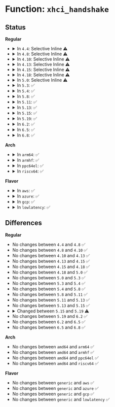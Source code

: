 # Function: <code>xhci_handshake</code>

## Status
<b>Regular</b>
<ul>
<li>
<details>
<summary>In <code>4.4</code>: Selective Inline ⚠️</summary>

```c
int xhci_handshake(void *ptr, u32 mask, u32 done, int usec);
```

**Collision:** Unique Global

**Inline:** Selective

**Transformation:** False

**Instances:**

```
In drivers/usb/host/xhci.c (ffffffff8164ca0f)
Location: drivers/usb/host/xhci.c:63
Inline: True
Inline callers:
  - drivers/usb/host/xhci.c:xhci_suspend
  - drivers/usb/host/xhci.c:xhci_suspend
  - drivers/usb/host/xhci.c:xhci_run
  - drivers/usb/host/xhci.c:xhci_resume
  - drivers/usb/host/xhci.c:xhci_resume
Direct callers:
  - drivers/usb/host/xhci-ring.c:xhci_handle_command_timeout
  - drivers/usb/host/xhci-ring.c:xhci_handle_command_timeout
  - drivers/usb/host/xhci-hub.c:xhci_bus_resume
```
**Symbols:**

```
ffffffff8164cd40-ffffffff8164cda7: xhci_handshake (STB_GLOBAL)
```
</details>
</li>
<li>
<details>
<summary>In <code>4.8</code>: Selective Inline ⚠️</summary>

```c
int xhci_handshake(void *ptr, u32 mask, u32 done, int usec);
```

**Collision:** Unique Global

**Inline:** Selective

**Transformation:** False

**Instances:**

```
In drivers/usb/host/xhci.c (ffffffff816ae726)
Location: drivers/usb/host/xhci.c:64
Inline: True
Inline callers:
  - drivers/usb/host/xhci.c:xhci_resume
  - drivers/usb/host/xhci.c:xhci_resume
  - drivers/usb/host/xhci.c:xhci_suspend
  - drivers/usb/host/xhci.c:xhci_suspend
  - drivers/usb/host/xhci.c:xhci_run
Direct callers:
  - drivers/usb/host/xhci-ring.c:xhci_handle_command_timeout
  - drivers/usb/host/xhci-ring.c:xhci_handle_command_timeout
  - drivers/usb/host/xhci-hub.c:xhci_bus_resume
```
**Symbols:**

```
ffffffff816ad670-ffffffff816ad6d7: xhci_handshake (STB_GLOBAL)
```
</details>
</li>
<li>
<details>
<summary>In <code>4.10</code>: Selective Inline ⚠️</summary>

```c
int xhci_handshake(void *ptr, u32 mask, u32 done, int usec);
```

**Collision:** Unique Global

**Inline:** Selective

**Transformation:** False

**Instances:**

```
In drivers/usb/host/xhci.c (ffffffff816dc8c6)
Location: drivers/usb/host/xhci.c:64
Inline: True
Inline callers:
  - drivers/usb/host/xhci.c:xhci_resume
  - drivers/usb/host/xhci.c:xhci_resume
  - drivers/usb/host/xhci.c:xhci_suspend
  - drivers/usb/host/xhci.c:xhci_suspend
  - drivers/usb/host/xhci.c:xhci_run
  - drivers/usb/host/xhci.c:xhci_halt
Direct callers:
  - drivers/usb/host/xhci-ring.c:xhci_handle_command_timeout
  - drivers/usb/host/xhci-ring.c:xhci_handle_command_timeout
  - drivers/usb/host/xhci-hub.c:xhci_bus_resume
```
**Symbols:**

```
ffffffff816db950-ffffffff816db9b7: xhci_handshake (STB_GLOBAL)
```
</details>
</li>
<li>
<details>
<summary>In <code>4.13</code>: Selective Inline ⚠️</summary>

```c
int xhci_handshake(void *ptr, u32 mask, u32 done, int usec);
```

**Collision:** Unique Global

**Inline:** Selective

**Transformation:** False

**Instances:**

```
In drivers/usb/host/xhci.c (ffffffff816f0e0b)
Location: drivers/usb/host/xhci.c:64
Inline: True
Inline callers:
  - drivers/usb/host/xhci.c:xhci_resume
  - drivers/usb/host/xhci.c:xhci_resume
  - drivers/usb/host/xhci.c:xhci_suspend
  - drivers/usb/host/xhci.c:xhci_suspend
  - drivers/usb/host/xhci.c:xhci_start
  - drivers/usb/host/xhci.c:xhci_halt
Direct callers:
  - drivers/usb/host/xhci-ring.c:xhci_handle_command_timeout
  - drivers/usb/host/xhci-hub.c:xhci_bus_resume
```
**Symbols:**

```
ffffffff816f0000-ffffffff816f0067: xhci_handshake (STB_GLOBAL)
```
</details>
</li>
<li>
<details>
<summary>In <code>4.15</code>: Selective Inline ⚠️</summary>

```c
int xhci_handshake(void *ptr, u32 mask, u32 done, int usec);
```

**Collision:** Unique Global

**Inline:** Selective

**Transformation:** False

**Instances:**

```
In drivers/usb/host/xhci.c (ffffffff8175cfe3)
Location: drivers/usb/host/xhci.c:54
Inline: True
Inline callers:
  - drivers/usb/host/xhci.c:xhci_resume
  - drivers/usb/host/xhci.c:xhci_resume
  - drivers/usb/host/xhci.c:xhci_suspend
  - drivers/usb/host/xhci.c:xhci_suspend
  - drivers/usb/host/xhci.c:xhci_start
  - drivers/usb/host/xhci.c:xhci_halt
Direct callers:
  - drivers/usb/host/xhci-ring.c:xhci_handle_command_timeout
  - drivers/usb/host/xhci-hub.c:xhci_bus_resume
  - drivers/usb/host/xhci-dbgcap.c:xhci_dbc_start
  - drivers/usb/host/xhci-dbgcap.c:xhci_dbc_start
```
**Symbols:**

```
ffffffff8175c1c0-ffffffff8175c227: xhci_handshake (STB_GLOBAL)
```
</details>
</li>
<li>
<details>
<summary>In <code>4.18</code>: Selective Inline ⚠️</summary>

```c
int xhci_handshake(void *ptr, u32 mask, u32 done, int usec);
```

**Collision:** Unique Global

**Inline:** Selective

**Transformation:** False

**Instances:**

```
In drivers/usb/host/xhci.c (ffffffff8179da09)
Location: drivers/usb/host/xhci.c:69
Inline: True
Inline callers:
  - drivers/usb/host/xhci.c:xhci_resume
  - drivers/usb/host/xhci.c:xhci_resume
  - drivers/usb/host/xhci.c:xhci_suspend
  - drivers/usb/host/xhci.c:xhci_suspend
  - drivers/usb/host/xhci.c:xhci_start
  - drivers/usb/host/xhci.c:xhci_halt
Direct callers:
  - drivers/usb/host/xhci-ring.c:xhci_handle_command_timeout
  - drivers/usb/host/xhci-hub.c:xhci_bus_resume
  - drivers/usb/host/xhci-dbgcap.c:xhci_dbc_start
  - drivers/usb/host/xhci-dbgcap.c:xhci_dbc_start
```
**Symbols:**

```
ffffffff8179cb90-ffffffff8179cbf7: xhci_handshake (STB_GLOBAL)
```
</details>
</li>
<li>
<details>
<summary>In <code>5.0</code>: Selective Inline ⚠️</summary>

```c
int xhci_handshake(void *ptr, u32 mask, u32 done, int usec);
```

**Collision:** Unique Global

**Inline:** Selective

**Transformation:** False

**Instances:**

```
In drivers/usb/host/xhci.c (ffffffff817c3e33)
Location: drivers/usb/host/xhci.c:69
Inline: True
Inline callers:
  - drivers/usb/host/xhci.c:xhci_resume
  - drivers/usb/host/xhci.c:xhci_resume
  - drivers/usb/host/xhci.c:xhci_suspend
  - drivers/usb/host/xhci.c:xhci_suspend
  - drivers/usb/host/xhci.c:xhci_start
  - drivers/usb/host/xhci.c:xhci_halt
Direct callers:
  - drivers/usb/host/xhci-ring.c:xhci_handle_command_timeout
  - drivers/usb/host/xhci-hub.c:xhci_bus_resume
  - drivers/usb/host/xhci-dbgcap.c:xhci_dbc_start
  - drivers/usb/host/xhci-dbgcap.c:xhci_dbc_start
```
**Symbols:**

```
ffffffff817c2f70-ffffffff817c2fd7: xhci_handshake (STB_GLOBAL)
```
</details>
</li>
<li>
<details>
<summary>In <code>5.3</code>: ✅</summary>

```c
int xhci_handshake(void *ptr, u32 mask, u32 done, int usec);
```

**Collision:** Unique Global

**Inline:** No

**Transformation:** False

**Instances:**

```
In drivers/usb/host/xhci.c (ffffffff81802740)
Location: drivers/usb/host/xhci.c:69
Inline: False
Direct callers:
  - drivers/usb/host/xhci.c:xhci_resume
  - drivers/usb/host/xhci.c:xhci_resume
  - drivers/usb/host/xhci.c:xhci_suspend
  - drivers/usb/host/xhci.c:xhci_suspend
  - drivers/usb/host/xhci.c:xhci_reset
  - drivers/usb/host/xhci.c:xhci_reset
  - drivers/usb/host/xhci.c:xhci_start
  - drivers/usb/host/xhci.c:xhci_halt
  - drivers/usb/host/xhci-ring.c:xhci_handle_command_timeout
  - drivers/usb/host/xhci-hub.c:xhci_bus_resume
  - drivers/usb/host/xhci-dbgcap.c:xhci_dbc_start
  - drivers/usb/host/xhci-dbgcap.c:xhci_dbc_start
```
**Symbols:**

```
ffffffff81802740-ffffffff818027df: xhci_handshake (STB_GLOBAL)
```
</details>
</li>
<li>
<details>
<summary>In <code>5.4</code>: ✅</summary>

```c
int xhci_handshake(void *ptr, u32 mask, u32 done, int usec);
```

**Collision:** Unique Global

**Inline:** No

**Transformation:** False

**Instances:**

```
In drivers/usb/host/xhci.c (ffffffff81833640)
Location: drivers/usb/host/xhci.c:69
Inline: False
Direct callers:
  - drivers/usb/host/xhci.c:xhci_resume
  - drivers/usb/host/xhci.c:xhci_resume
  - drivers/usb/host/xhci.c:xhci_resume
  - drivers/usb/host/xhci.c:xhci_suspend
  - drivers/usb/host/xhci.c:xhci_suspend
  - drivers/usb/host/xhci.c:xhci_reset
  - drivers/usb/host/xhci.c:xhci_reset
  - drivers/usb/host/xhci.c:xhci_start
  - drivers/usb/host/xhci.c:xhci_halt
  - drivers/usb/host/xhci-ring.c:xhci_handle_command_timeout
  - drivers/usb/host/xhci-hub.c:xhci_bus_resume
  - drivers/usb/host/xhci-dbgcap.c:xhci_dbc_start
  - drivers/usb/host/xhci-dbgcap.c:xhci_dbc_start
```
**Symbols:**

```
ffffffff81833640-ffffffff818336df: xhci_handshake (STB_GLOBAL)
```
</details>
</li>
<li>
<details>
<summary>In <code>5.8</code>: ✅</summary>

```c
int xhci_handshake(void *ptr, u32 mask, u32 done, int usec);
```

**Collision:** Unique Global

**Inline:** No

**Transformation:** False

**Instances:**

```
In drivers/usb/host/xhci.c (ffffffff819066d0)
Location: drivers/usb/host/xhci.c:69
Inline: False
Direct callers:
  - drivers/usb/host/xhci.c:xhci_resume
  - drivers/usb/host/xhci.c:xhci_resume
  - drivers/usb/host/xhci.c:xhci_resume
  - drivers/usb/host/xhci.c:xhci_suspend
  - drivers/usb/host/xhci.c:xhci_suspend
  - drivers/usb/host/xhci.c:xhci_zero_64b_regs
  - drivers/usb/host/xhci.c:xhci_reset
  - drivers/usb/host/xhci.c:xhci_reset
  - drivers/usb/host/xhci.c:xhci_start
  - drivers/usb/host/xhci.c:xhci_halt
  - drivers/usb/host/xhci-hub.c:xhci_bus_resume
  - drivers/usb/host/xhci-dbgcap.c:xhci_do_dbc_start
  - drivers/usb/host/xhci-dbgcap.c:xhci_do_dbc_start
```
**Symbols:**

```
ffffffff819066d0-ffffffff8190676f: xhci_handshake (STB_GLOBAL)
```
</details>
</li>
<li>
<details>
<summary>In <code>5.11</code>: ✅</summary>

```c
int xhci_handshake(void *ptr, u32 mask, u32 done, int usec);
```

**Collision:** Unique Global

**Inline:** No

**Transformation:** False

**Instances:**

```
In drivers/usb/host/xhci.c (ffffffff8190ee60)
Location: drivers/usb/host/xhci.c:69
Inline: False
Direct callers:
  - drivers/usb/host/xhci.c:xhci_resume
  - drivers/usb/host/xhci.c:xhci_resume
  - drivers/usb/host/xhci.c:xhci_resume
  - drivers/usb/host/xhci.c:xhci_suspend
  - drivers/usb/host/xhci.c:xhci_suspend
  - drivers/usb/host/xhci.c:xhci_zero_64b_regs
  - drivers/usb/host/xhci.c:xhci_reset
  - drivers/usb/host/xhci.c:xhci_reset
  - drivers/usb/host/xhci.c:xhci_start
  - drivers/usb/host/xhci.c:xhci_halt
  - drivers/usb/host/xhci-hub.c:xhci_bus_resume
```
**Symbols:**

```
ffffffff8190ee60-ffffffff8190eeff: xhci_handshake (STB_GLOBAL)
```
</details>
</li>
<li>
<details>
<summary>In <code>5.13</code>: ✅</summary>

```c
int xhci_handshake(void *ptr, u32 mask, u32 done, int usec);
```

**Collision:** Unique Global

**Inline:** No

**Transformation:** False

**Instances:**

```
In drivers/usb/host/xhci.c (ffffffff818f23a0)
Location: drivers/usb/host/xhci.c:68
Inline: False
Direct callers:
  - drivers/usb/host/xhci.c:xhci_resume
  - drivers/usb/host/xhci.c:xhci_resume
  - drivers/usb/host/xhci.c:xhci_resume
  - drivers/usb/host/xhci.c:xhci_suspend
  - drivers/usb/host/xhci.c:xhci_suspend
  - drivers/usb/host/xhci.c:xhci_zero_64b_regs
  - drivers/usb/host/xhci.c:xhci_reset
  - drivers/usb/host/xhci.c:xhci_reset
  - drivers/usb/host/xhci.c:xhci_start
  - drivers/usb/host/xhci.c:xhci_halt
  - drivers/usb/host/xhci-hub.c:xhci_bus_resume
```
**Symbols:**

```
ffffffff818f23a0-ffffffff818f2448: xhci_handshake (STB_GLOBAL)
```
</details>
</li>
<li>
<details>
<summary>In <code>5.15</code>: ✅</summary>

```c
int xhci_handshake(void *ptr, u32 mask, u32 done, int usec);
```

**Collision:** Unique Global

**Inline:** No

**Transformation:** False

**Instances:**

```
In drivers/usb/host/xhci.c (ffffffff8198f5f0)
Location: drivers/usb/host/xhci.c:68
Inline: False
Direct callers:
  - drivers/usb/host/xhci.c:xhci_resume
  - drivers/usb/host/xhci.c:xhci_resume
  - drivers/usb/host/xhci.c:xhci_resume
  - drivers/usb/host/xhci.c:xhci_suspend
  - drivers/usb/host/xhci.c:xhci_suspend
  - drivers/usb/host/xhci.c:xhci_zero_64b_regs
  - drivers/usb/host/xhci.c:xhci_reset
  - drivers/usb/host/xhci.c:xhci_reset
  - drivers/usb/host/xhci.c:xhci_start
  - drivers/usb/host/xhci.c:xhci_halt
  - drivers/usb/host/xhci-hub.c:xhci_bus_resume
```
**Symbols:**

```
ffffffff8198f5f0-ffffffff8198f698: xhci_handshake (STB_GLOBAL)
```
</details>
</li>
<li>
<details>
<summary>In <code>5.19</code>: ✅</summary>

```c
int xhci_handshake(void *ptr, u32 mask, u32 done, u64 timeout_us);
```

**Collision:** Unique Global

**Inline:** No

**Transformation:** False

**Instances:**

```
In drivers/usb/host/xhci.c (ffffffff81aebaa0)
Location: drivers/usb/host/xhci.c:68
Inline: False
Direct callers:
  - drivers/usb/host/xhci.c:xhci_resume
  - drivers/usb/host/xhci.c:xhci_resume
  - drivers/usb/host/xhci.c:xhci_resume
  - drivers/usb/host/xhci.c:xhci_suspend
  - drivers/usb/host/xhci.c:xhci_suspend
  - drivers/usb/host/xhci.c:xhci_zero_64b_regs
  - drivers/usb/host/xhci.c:xhci_reset
  - drivers/usb/host/xhci.c:xhci_reset
  - drivers/usb/host/xhci.c:xhci_start
  - drivers/usb/host/xhci.c:xhci_halt
  - drivers/usb/host/xhci-hub.c:xhci_bus_resume
```
**Symbols:**

```
ffffffff81aebaa0-ffffffff81aebb72: xhci_handshake (STB_GLOBAL)
```
</details>
</li>
<li>
<details>
<summary>In <code>6.2</code>: ✅</summary>

```c
int xhci_handshake(void *ptr, u32 mask, u32 done, u64 timeout_us);
```

**Collision:** Unique Global

**Inline:** No

**Transformation:** False

**Instances:**

```
In drivers/usb/host/xhci.c (ffffffff81c78090)
Location: drivers/usb/host/xhci.c:68
Inline: False
Direct callers:
  - drivers/usb/host/xhci.c:xhci_resume
  - drivers/usb/host/xhci.c:xhci_resume
  - drivers/usb/host/xhci.c:xhci_resume
  - drivers/usb/host/xhci.c:xhci_suspend
  - drivers/usb/host/xhci.c:xhci_suspend
  - drivers/usb/host/xhci.c:xhci_zero_64b_regs
  - drivers/usb/host/xhci.c:xhci_start
  - drivers/usb/host/xhci.c:xhci_halt
  - drivers/usb/host/xhci-hub.c:xhci_bus_resume
```
**Symbols:**

```
ffffffff81c78090-ffffffff81c78162: xhci_handshake (STB_GLOBAL)
```
</details>
</li>
<li>
<details>
<summary>In <code>6.5</code>: ✅</summary>

```c
int xhci_handshake(void *ptr, u32 mask, u32 done, u64 timeout_us);
```

**Collision:** Unique Global

**Inline:** No

**Transformation:** False

**Instances:**

```
In drivers/usb/host/xhci.c (ffffffff81cdf190)
Location: drivers/usb/host/xhci.c:69
Inline: False
Direct callers:
  - drivers/usb/host/xhci.c:xhci_resume
  - drivers/usb/host/xhci.c:xhci_resume
  - drivers/usb/host/xhci.c:xhci_resume
  - drivers/usb/host/xhci.c:xhci_suspend
  - drivers/usb/host/xhci.c:xhci_suspend
  - drivers/usb/host/xhci.c:xhci_start
  - drivers/usb/host/xhci.c:xhci_halt
  - drivers/usb/host/xhci-hub.c:xhci_bus_resume
```
**Symbols:**

```
ffffffff81cdf190-ffffffff81cdf24d: xhci_handshake (STB_GLOBAL)
```
</details>
</li>
<li>
<details>
<summary>In <code>6.8</code>: ✅</summary>

```c
int xhci_handshake(void *ptr, u32 mask, u32 done, u64 timeout_us);
```

**Collision:** Unique Global

**Inline:** No

**Transformation:** False

**Instances:**

```
In drivers/usb/host/xhci.c (ffffffff81d94110)
Location: drivers/usb/host/xhci.c:69
Inline: False
Direct callers:
  - drivers/usb/host/xhci.c:xhci_resume
  - drivers/usb/host/xhci.c:xhci_resume
  - drivers/usb/host/xhci.c:xhci_resume
  - drivers/usb/host/xhci.c:xhci_suspend
  - drivers/usb/host/xhci.c:xhci_suspend
  - drivers/usb/host/xhci.c:xhci_start
  - drivers/usb/host/xhci.c:xhci_halt
  - drivers/usb/host/xhci-hub.c:xhci_bus_resume
```
**Symbols:**

```
ffffffff81d94110-ffffffff81d941cd: xhci_handshake (STB_GLOBAL)
```
</details>
</li>
</ul>
<b>Arch</b>
<ul>
<li>
<details>
<summary>In <code>arm64</code>: ✅</summary>

```c
int xhci_handshake(void *ptr, u32 mask, u32 done, int usec);
```

**Collision:** Unique Global

**Inline:** No

**Transformation:** False

**Instances:**

```
In drivers/usb/host/xhci.c (ffff800010a70600)
Location: drivers/usb/host/xhci.c:69
Inline: False
Direct callers:
  - drivers/usb/host/xhci.c:xhci_resume
  - drivers/usb/host/xhci.c:xhci_resume
  - drivers/usb/host/xhci.c:xhci_resume
  - drivers/usb/host/xhci.c:xhci_suspend
  - drivers/usb/host/xhci.c:xhci_suspend
  - drivers/usb/host/xhci.c:xhci_zero_64b_regs
  - drivers/usb/host/xhci.c:xhci_reset
  - drivers/usb/host/xhci.c:xhci_reset
  - drivers/usb/host/xhci.c:xhci_start
  - drivers/usb/host/xhci.c:xhci_halt
  - drivers/usb/host/xhci-ring.c:xhci_handle_command_timeout
  - drivers/usb/host/xhci-hub.c:xhci_bus_resume
  - drivers/usb/host/xhci-dbgcap.c:xhci_dbc_start
  - drivers/usb/host/xhci-dbgcap.c:xhci_dbc_start
```
**Symbols:**

```
ffff800010a70600-ffff800010a706ec: xhci_handshake (STB_GLOBAL)
```
</details>
</li>
<li>
<details>
<summary>In <code>armhf</code>: ✅</summary>

```c
int xhci_handshake(void *ptr, u32 mask, u32 done, int usec);
```

**Collision:** Unique Global

**Inline:** No

**Transformation:** False

**Instances:**

```
In drivers/usb/host/xhci.c (c0b44568)
Location: drivers/usb/host/xhci.c:69
Inline: False
Direct callers:
  - drivers/usb/host/xhci.c:xhci_resume
  - drivers/usb/host/xhci.c:xhci_resume
  - drivers/usb/host/xhci.c:xhci_resume
  - drivers/usb/host/xhci.c:xhci_suspend
  - drivers/usb/host/xhci.c:xhci_suspend
  - drivers/usb/host/xhci.c:xhci_zero_64b_regs
  - drivers/usb/host/xhci.c:xhci_reset
  - drivers/usb/host/xhci.c:xhci_reset
  - drivers/usb/host/xhci.c:xhci_start
  - drivers/usb/host/xhci.c:xhci_halt
  - drivers/usb/host/xhci-ring.c:xhci_handle_command_timeout
  - drivers/usb/host/xhci-hub.c:xhci_bus_resume
  - drivers/usb/host/xhci-dbgcap.c:xhci_dbc_start
  - drivers/usb/host/xhci-dbgcap.c:xhci_dbc_start
```
**Symbols:**

```
c0b44568-c0b4465c: xhci_handshake (STB_GLOBAL)
```
</details>
</li>
<li>
<details>
<summary>In <code>ppc64el</code>: ✅</summary>

```c
int xhci_handshake(void *ptr, u32 mask, u32 done, int usec);
```

**Collision:** Unique Global

**Inline:** No

**Transformation:** False

**Instances:**

```
In drivers/usb/host/xhci.c (c000000000b44c40)
Location: drivers/usb/host/xhci.c:69
Inline: False
Direct callers:
  - drivers/usb/host/xhci.c:xhci_resume
  - drivers/usb/host/xhci.c:xhci_resume
  - drivers/usb/host/xhci.c:xhci_resume
  - drivers/usb/host/xhci.c:xhci_suspend
  - drivers/usb/host/xhci.c:xhci_suspend
  - drivers/usb/host/xhci.c:xhci_zero_64b_regs
  - drivers/usb/host/xhci.c:xhci_reset
  - drivers/usb/host/xhci.c:xhci_reset
  - drivers/usb/host/xhci.c:xhci_start
  - drivers/usb/host/xhci.c:xhci_halt
  - drivers/usb/host/xhci-ring.c:xhci_handle_command_timeout
  - drivers/usb/host/xhci-hub.c:xhci_bus_resume
  - drivers/usb/host/xhci-dbgcap.c:xhci_dbc_start
  - drivers/usb/host/xhci-dbgcap.c:xhci_dbc_start
```
**Symbols:**

```
c000000000b44c40-c000000000b44dc4: xhci_handshake (STB_GLOBAL)
```
</details>
</li>
<li>
<details>
<summary>In <code>riscv64</code>: ✅</summary>

```c
int xhci_handshake(void *ptr, u32 mask, u32 done, int usec);
```

**Collision:** Unique Global

**Inline:** No

**Transformation:** False

**Instances:**

```
In drivers/usb/host/xhci.c (ffffffe000688dbc)
Location: drivers/usb/host/xhci.c:69
Inline: False
Direct callers:
  - drivers/usb/host/xhci.c:xhci_resume
  - drivers/usb/host/xhci.c:xhci_resume
  - drivers/usb/host/xhci.c:xhci_resume
  - drivers/usb/host/xhci.c:xhci_suspend
  - drivers/usb/host/xhci.c:xhci_suspend
  - drivers/usb/host/xhci.c:xhci_zero_64b_regs
  - drivers/usb/host/xhci.c:xhci_reset
  - drivers/usb/host/xhci.c:xhci_reset
  - drivers/usb/host/xhci.c:xhci_start
  - drivers/usb/host/xhci.c:xhci_halt
  - drivers/usb/host/xhci-ring.c:xhci_handle_command_timeout
  - drivers/usb/host/xhci-hub.c:xhci_bus_resume
  - drivers/usb/host/xhci-dbgcap.c:xhci_dbc_start
  - drivers/usb/host/xhci-dbgcap.c:xhci_dbc_start
```
**Symbols:**

```
ffffffe000688dbc-ffffffe000688e84: xhci_handshake (STB_GLOBAL)
```
</details>
</li>
</ul>
<b>Flavor</b>
<ul>
<li>
<details>
<summary>In <code>aws</code>: ✅</summary>

```c
int xhci_handshake(void *ptr, u32 mask, u32 done, int usec);
```

**Collision:** Unique Global

**Inline:** No

**Transformation:** False

**Instances:**

```
In drivers/usb/host/xhci.c (ffffffff817eba20)
Location: drivers/usb/host/xhci.c:69
Inline: False
Direct callers:
  - drivers/usb/host/xhci.c:xhci_resume
  - drivers/usb/host/xhci.c:xhci_resume
  - drivers/usb/host/xhci.c:xhci_resume
  - drivers/usb/host/xhci.c:xhci_suspend
  - drivers/usb/host/xhci.c:xhci_suspend
  - drivers/usb/host/xhci.c:xhci_reset
  - drivers/usb/host/xhci.c:xhci_reset
  - drivers/usb/host/xhci.c:xhci_start
  - drivers/usb/host/xhci.c:xhci_halt
  - drivers/usb/host/xhci-ring.c:xhci_handle_command_timeout
  - drivers/usb/host/xhci-hub.c:xhci_bus_resume
```
**Symbols:**

```
ffffffff817eba20-ffffffff817ebabf: xhci_handshake (STB_GLOBAL)
```
</details>
</li>
<li>
<details>
<summary>In <code>azure</code>: ✅</summary>

```c
int xhci_handshake(void *ptr, u32 mask, u32 done, int usec);
```

**Collision:** Unique Global

**Inline:** No

**Transformation:** False

**Instances:**

```
In drivers/usb/host/xhci.c (ffffffff817b0b30)
Location: drivers/usb/host/xhci.c:69
Inline: False
Direct callers:
  - drivers/usb/host/xhci.c:xhci_resume
  - drivers/usb/host/xhci.c:xhci_resume
  - drivers/usb/host/xhci.c:xhci_resume
  - drivers/usb/host/xhci.c:xhci_suspend
  - drivers/usb/host/xhci.c:xhci_suspend
  - drivers/usb/host/xhci.c:xhci_reset
  - drivers/usb/host/xhci.c:xhci_reset
  - drivers/usb/host/xhci.c:xhci_start
  - drivers/usb/host/xhci.c:xhci_halt
  - drivers/usb/host/xhci-ring.c:xhci_handle_command_timeout
  - drivers/usb/host/xhci-hub.c:xhci_bus_resume
  - drivers/usb/host/xhci-dbgcap.c:xhci_dbc_start
  - drivers/usb/host/xhci-dbgcap.c:xhci_dbc_start
```
**Symbols:**

```
ffffffff817b0b30-ffffffff817b0bcf: xhci_handshake (STB_GLOBAL)
```
</details>
</li>
<li>
<details>
<summary>In <code>gcp</code>: ✅</summary>

```c
int xhci_handshake(void *ptr, u32 mask, u32 done, int usec);
```

**Collision:** Unique Global

**Inline:** No

**Transformation:** False

**Instances:**

```
In drivers/usb/host/xhci.c (ffffffff818284c0)
Location: drivers/usb/host/xhci.c:69
Inline: False
Direct callers:
  - drivers/usb/host/xhci.c:xhci_resume
  - drivers/usb/host/xhci.c:xhci_resume
  - drivers/usb/host/xhci.c:xhci_resume
  - drivers/usb/host/xhci.c:xhci_suspend
  - drivers/usb/host/xhci.c:xhci_suspend
  - drivers/usb/host/xhci.c:xhci_reset
  - drivers/usb/host/xhci.c:xhci_reset
  - drivers/usb/host/xhci.c:xhci_start
  - drivers/usb/host/xhci.c:xhci_halt
  - drivers/usb/host/xhci-ring.c:xhci_handle_command_timeout
  - drivers/usb/host/xhci-hub.c:xhci_bus_resume
  - drivers/usb/host/xhci-dbgcap.c:xhci_dbc_start
  - drivers/usb/host/xhci-dbgcap.c:xhci_dbc_start
```
**Symbols:**

```
ffffffff818284c0-ffffffff8182855f: xhci_handshake (STB_GLOBAL)
```
</details>
</li>
<li>
<details>
<summary>In <code>lowlatency</code>: ✅</summary>

```c
int xhci_handshake(void *ptr, u32 mask, u32 done, int usec);
```

**Collision:** Unique Global

**Inline:** No

**Transformation:** False

**Instances:**

```
In drivers/usb/host/xhci.c (ffffffff81842490)
Location: drivers/usb/host/xhci.c:69
Inline: False
Direct callers:
  - drivers/usb/host/xhci.c:xhci_resume
  - drivers/usb/host/xhci.c:xhci_resume
  - drivers/usb/host/xhci.c:xhci_resume
  - drivers/usb/host/xhci.c:xhci_suspend
  - drivers/usb/host/xhci.c:xhci_suspend
  - drivers/usb/host/xhci.c:xhci_reset
  - drivers/usb/host/xhci.c:xhci_reset
  - drivers/usb/host/xhci.c:xhci_start
  - drivers/usb/host/xhci.c:xhci_halt
  - drivers/usb/host/xhci-ring.c:xhci_handle_command_timeout
  - drivers/usb/host/xhci-hub.c:xhci_bus_resume
  - drivers/usb/host/xhci-dbgcap.c:xhci_dbc_start
  - drivers/usb/host/xhci-dbgcap.c:xhci_dbc_start
```
**Symbols:**

```
ffffffff81842490-ffffffff8184252f: xhci_handshake (STB_GLOBAL)
```
</details>
</li>
</ul>

## Differences
<b>Regular</b>
<ul>
<li>
No changes between <code>4.4</code> and <code>4.8</code> ✅
</li>
<li>
No changes between <code>4.8</code> and <code>4.10</code> ✅
</li>
<li>
No changes between <code>4.10</code> and <code>4.13</code> ✅
</li>
<li>
No changes between <code>4.13</code> and <code>4.15</code> ✅
</li>
<li>
No changes between <code>4.15</code> and <code>4.18</code> ✅
</li>
<li>
No changes between <code>4.18</code> and <code>5.0</code> ✅
</li>
<li>
No changes between <code>5.0</code> and <code>5.3</code> ✅
</li>
<li>
No changes between <code>5.3</code> and <code>5.4</code> ✅
</li>
<li>
No changes between <code>5.4</code> and <code>5.8</code> ✅
</li>
<li>
No changes between <code>5.8</code> and <code>5.11</code> ✅
</li>
<li>
No changes between <code>5.11</code> and <code>5.13</code> ✅
</li>
<li>
No changes between <code>5.13</code> and <code>5.15</code> ✅
</li>
<li>
<details>
<summary>Changed between <code>5.15</code> and <code>5.19</code> ⚠️</summary>
<ul>
<li>
<b>Param added. </b>
<code>u64 timeout_us</code>
</li>
<li>
<b>Param removed. </b>
<code>int usec</code>
</li>
</ul>
</details>
</li>
<li>
No changes between <code>5.19</code> and <code>6.2</code> ✅
</li>
<li>
No changes between <code>6.2</code> and <code>6.5</code> ✅
</li>
<li>
No changes between <code>6.5</code> and <code>6.8</code> ✅
</li>
</ul>
<b>Arch</b>
<ul>
<li>
No changes between <code>amd64</code> and <code>arm64</code> ✅
</li>
<li>
No changes between <code>amd64</code> and <code>armhf</code> ✅
</li>
<li>
No changes between <code>amd64</code> and <code>ppc64el</code> ✅
</li>
<li>
No changes between <code>amd64</code> and <code>riscv64</code> ✅
</li>
</ul>
<b>Flavor</b>
<ul>
<li>
No changes between <code>generic</code> and <code>aws</code> ✅
</li>
<li>
No changes between <code>generic</code> and <code>azure</code> ✅
</li>
<li>
No changes between <code>generic</code> and <code>gcp</code> ✅
</li>
<li>
No changes between <code>generic</code> and <code>lowlatency</code> ✅
</li>
</ul>
